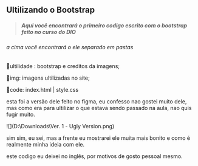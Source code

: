 ##  Ultilizando o Bootstrap 



> ##### Aqui você encontrará o primeiro codigo escrito com o bootstrap feito no curso do DIO

###### a cima você encontrará o ele separado em pastas

:file_folder:ultilidade : bootstrap e creditos da imagens;

:file_folder:img: imagens ultilizadas no site;

:file_folder:code: index.html | style.css

esta foi a versão dele feito no figma, eu confesso nao gostei muito dele, mas como era para ultilizar o que estava sendo passado na aula, nao quis fugir muito.

![](D:\Downloads\Ver. 1 - Ugly Version.png)

sim sim, eu sei, mas a frente eu mostrarei ele muita mais bonito e como é realmente minha ideia com ele.

este codigo eu deixei no inglês, por motivos de gosto pessoal mesmo.

